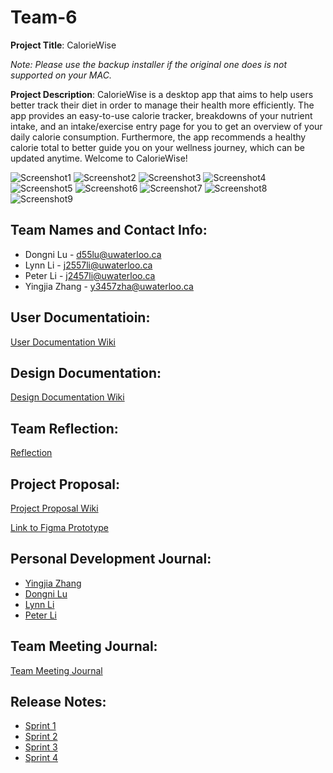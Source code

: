 # Team-6
**Project Title**: CalorieWise

_Note: Please use the backup installer if the original one does is not supported on your MAC._

**Project Description**: CalorieWise is a desktop app that aims to help users better track their diet in order to manage their health more efficiently. The app provides an easy-to-use calorie tracker, breakdowns of your nutrient intake, and an intake/exercise entry page for you to get an overview of your daily calorie consumption. Furthermore, the app recommends a healthy calorie total to better guide you on your wellness journey, which can be updated anytime. Welcome to CalorieWise!

![Screenshot1](https://git.uwaterloo.ca/d55lu1/team-6/uploads/9c1540921db5595329a82248edf80c9f/image.png)
![Screenshot2](https://git.uwaterloo.ca/d55lu1/team-6/uploads/9ea2906ce738c4c8bd48b3806e16dbbd/image.png)
![Screenshot3](https://git.uwaterloo.ca/d55lu1/team-6/uploads/9a728043426c160130c4dbade06d62d1/image.png)
![Screenshot4](https://git.uwaterloo.ca/d55lu1/team-6/uploads/854fb7d13bc2bd6ef934eb3c196aeb88/image.png)
![Screenshot5](https://git.uwaterloo.ca/d55lu1/team-6/uploads/5a7f23c66d428e8e014901a171935c56/image.png)
![Screenshot6](https://git.uwaterloo.ca/d55lu1/team-6/uploads/abf20881315d32be9aadb497f64d7f90/image.png)
![Screenshot7](https://git.uwaterloo.ca/d55lu1/team-6/uploads/74d3f5904a3e99fc8b3702821106b419/image.png)
![Screenshot8](https://git.uwaterloo.ca/d55lu1/team-6/uploads/134fac32105d5d1d1196de1ef61b7cd8/image.png)
![Screenshot9](https://git.uwaterloo.ca/d55lu1/team-6/uploads/1349dbd8c8477465cc30308055494696/image.png)

## Team Names and Contact Info:
- Dongni Lu - d55lu@uwaterloo.ca
- Lynn Li - j2557li@uwaterloo.ca
- Peter Li - j2457li@uwaterloo.ca
- Yingjia Zhang - y3457zha@uwaterloo.ca 

## User Documentatioin:
[User Documentation Wiki](https://git.uwaterloo.ca/d55lu1/team-6/-/wikis/User-Documentation)

## Design Documentation:
[Design Documentation Wiki](https://git.uwaterloo.ca/d55lu1/team-6/-/wikis/Design-Document)

## Team Reflection:
[Reflection](https://git.uwaterloo.ca/d55lu1/team-6/-/wikis/Reflection)

## Project Proposal: 
[Project Proposal Wiki](https://git.uwaterloo.ca/d55lu1/team-6/-/wikis/Project-Proposal)

[Link to Figma Prototype](https://www.figma.com/proto/f0OxWFxOShBrS8ovHKEXAy/%E4%BB%8A%E5%A4%A9%E5%AD%A6CS346%E4%BA%86%E5%90%97%EF%BC%9F-team-library?type=design&node-id=2341-3641&t=DnOQW8eD7pv6g3MR-1&scaling=min-zoom&page-id=2311%3A2&starting-point-node-id=2341%3A4205&mode=design)

## Personal Development Journal:
- [Yingjia Zhang](https://git.uwaterloo.ca/d55lu1/team-6/-/wikis/Yingjia-Zhang's-Development-Journal)
- [Dongni Lu](https://git.uwaterloo.ca/d55lu1/team-6/-/wikis/Dongni's-Development-Journal)
- [Lynn Li](https://git.uwaterloo.ca/d55lu1/team-6/-/wikis/Lynn's-Development-Journal)
- [Peter Li](https://git.uwaterloo.ca/d55lu1/team-6/-/wikis/Peter's-Development-Journal)


## Team Meeting Journal:
[Team Meeting Journal](https://git.uwaterloo.ca/d55lu1/team-6/-/wikis/TEAM-6-MEETING-JOURNAL)

## Release Notes:
- [Sprint 1](https://git.uwaterloo.ca/d55lu1/team-6/-/wikis/Sprint-1-Release-Notes)
- [Sprint 2](https://git.uwaterloo.ca/d55lu1/team-6/-/wikis/Sprint-2-Release-Notes)
- [Sprint 3](https://git.uwaterloo.ca/d55lu1/team-6/-/wikis/Sprint-3-Release-Notes)
- [Sprint 4](https://git.uwaterloo.ca/d55lu1/team-6/-/wikis/Sprint-4-Release-Notes)
